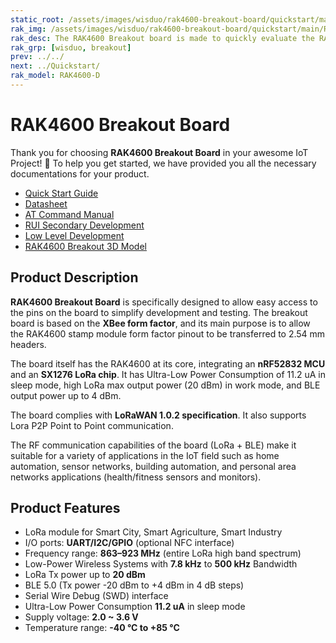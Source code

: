 ```yaml
---
static_root: /assets/images/wisduo/rak4600-breakout-board/quickstart/main
rak_img: /assets/images/wisduo/rak4600-breakout-board/quickstart/main/RAK4600_Breakout_home.png
rak_desc: The RAK4600 Breakout board is made to quickly evaluate the RAK4600 stamp module. The XBee form factor board allows access to most GPIO's.
rak_grp: [wisduo, breakout]
prev: ../../
next: ../Quickstart/
rak_model: RAK4600-D
---
```


# RAK4600 Breakout Board
Thank you for choosing **RAK4600 Breakout Board** in your awesome IoT Project! 🎉 To help you get started, we have provided you all the necessary documentations for your product.

* [Quick Start Guide](../Quickstart/)
* [Datasheet](../Datasheet/)
* <a href="../AT-Command-Manual/" target="_blank">AT Command Manual</a>
* <a href="/RUI/" target="_blank">RUI Secondary Development</a>
* <a href="../../../../../Product-Categories/WisDuo/RAK4600-Module/Low-Level-Development/" target="_blank">Low Level Development</a>
* [RAK4600 Breakout 3D Model](https://downloads.rakwireless.com/3D_File/WisDuo/PWB-RAK4600%20Breakout%20Board.stp)


<!-- <rk-img
  :src="`${$frontmatter.static_root}/rak4600-breakout-module.png`"
  width="50%"
  caption="RAK4600 Breakout Board"
/> -->

## Product Description

**RAK4600 Breakout Board** is specifically designed to allow easy access to the pins on the board to simplify development and testing. The breakout board is based on the **XBee form factor**, and its main purpose is to allow the RAK4600 stamp module form factor pinout to be transferred to 2.54&nbsp;mm headers.

The board itself has the RAK4600 at its core, integrating an **nRF52832 MCU** and an **SX1276 LoRa chip**. It has Ultra-Low Power Consumption of 11.2&nbsp;uA in sleep mode, high LoRa max output power (20&nbsp;dBm) in work mode, and BLE output power up to 4&nbsp;dBm.

The board complies with **LoRaWAN 1.0.2 specification**. It also supports Lora P2P Point to Point communication. 

The RF communication capabilities of the board (LoRa + BLE) make it suitable for a variety of applications in the IoT field such as home automation, sensor networks, building automation, and personal area networks applications (health/fitness sensors and monitors).

<!-- <rk-btn
  src="/Product-Categories/WisDuo/RAK4600-Breakout-Board/Quickstart/#quick-start-guide"
  label="Get Started with RAK4600 LPWAN Evaluation Board"
/>

<rk-quick-links :params="$page.frontmatter.params.qlinks1" /> -->

## Product Features

- LoRa module for Smart City, Smart Agriculture, Smart Industry
- I/O ports: **UART/I2C/GPIO** (optional NFC interface)
- Frequency range: **863–923&nbsp;MHz** (entire LoRa high band spectrum)
- Low-Power Wireless Systems with **7.8&nbsp;kHz** to **500&nbsp;kHz** Bandwidth
- LoRa Tx power up to **20&nbsp;dBm**
- BLE 5.0 (Tx power -20&nbsp;dBm to +4&nbsp;dBm in 4&nbsp;dB steps)
- Serial Wire Debug (SWD) interface
- Ultra-Low Power Consumption **11.2&nbsp;uA** in sleep mode
- Supply voltage: **2.0 ~ 3.6&nbsp;V**
- Temperature range: **-40&nbsp;°C to +85&nbsp;°C**

<!-- <rk-btn
  src="https://store.rakwireless.com/products/rak4600-breakout-board"
  label="Buy a RAK4600 Breakout Board"
  _blank
/> -->
